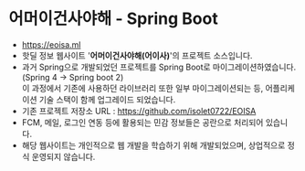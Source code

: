 # 어머이건사야해 - Spring Boot

* <https://eoisa.ml>
* 핫딜 정보 웹사이트 '**어머이건사야해(어이사)**'의 프로젝트 소스입니다.
* 과거 Spring으로 개발되었던 프로젝트를 Spring Boot로 마이그레이션하였습니다. (Spring 4 -> Spring boot 2)   
  이 과정에서 기존에 사용하던 라이브러리 또한 일부 마이그레이션되는 등, 어플리케이션 기술 스택이 함께 업그레이드 되었습니다.
* 기존 프로젝트 저장소 URL : <https://github.com/isolet0722/EOISA>
* FCM, 메일, 로그인 연동 등에 활용되는 민감 정보들은 공란으로 처리되어 있습니다. 
* 해당 웹사이트는 개인적으로 웹 개발을 학습하기 위해 개발되었으며, 상업적으로 정식 운영되지 않습니다.